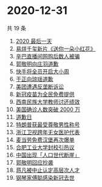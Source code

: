 # 2020-12-31

共 19 条

<!-- BEGIN -->
<!-- 最后更新时间 Thu Dec 31 2020 22:12:03 GMT+0800 (CST) -->
1. [2020 最后一天](https://www.zhihu.com/search?q=2020最后一天)
1. [易烊千玺新片《送你一朵小红花》](https://www.zhihu.com/search?q=送你一朵小红花)
1. [辛巴直播间网购后数人被骗](https://www.zhihu.com/search?q=辛巴电信诈骗)
1. [郭敬明向庄羽道歉](https://www.zhihu.com/search?q=郭敬明道歉)
1. [快手将全员开启大小周](https://www.zhihu.com/search?q=快手大小周)
1. [于正向琼瑶道歉](https://www.zhihu.com/search?q=于正道歉)
1. [美团遭遇反垄断诉讼](https://www.zhihu.com/search?q=美团)
1. [新冠疫苗为全民免费提供](https://www.zhihu.com/search?q=新冠疫苗免费)
1. [西南民族大学教师讨还绩效](https://www.zhihu.com/search?q=西南民族大学)
1. [美国确诊人数突破 2000 万](https://www.zhihu.com/search?q=美国疫情)
1. [道歉日](https://www.zhihu.com/search?q=道歉日)
1. [特朗普获最受尊敬男性称号](https://www.zhihu.com/search?q=特朗普)
1. [浙江卫视跨年无女医护代表](https://www.zhihu.com/search?q=浙江卫视)
1. [麦当劳免费汉堡再次爆单](https://www.zhihu.com/search?q=麦当劳)
1. [合肥工业大学封校引热议](https://www.zhihu.com/search?q=合肥工业大学)
1. [中国出现「人口世代断崖」](https://www.zhihu.com/search?q=人口世代断崖)
1. [郭敬明回应抄袭](https://www.zhihu.com/search?q=郭敬明)
1. [蒋凡被中止认定高层次人才](https://www.zhihu.com/search?q=蒋凡)
1. [钢琴家傅聪感染新冠去世](https://www.zhihu.com/search?q=傅聪去世)
<!-- END -->
